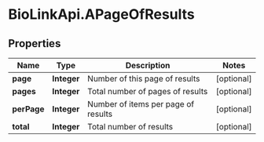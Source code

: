 # BioLinkApi.APageOfResults

## Properties
Name | Type | Description | Notes
------------ | ------------- | ------------- | -------------
**page** | **Integer** | Number of this page of results | [optional] 
**pages** | **Integer** | Total number of pages of results | [optional] 
**perPage** | **Integer** | Number of items per page of results | [optional] 
**total** | **Integer** | Total number of results | [optional] 


